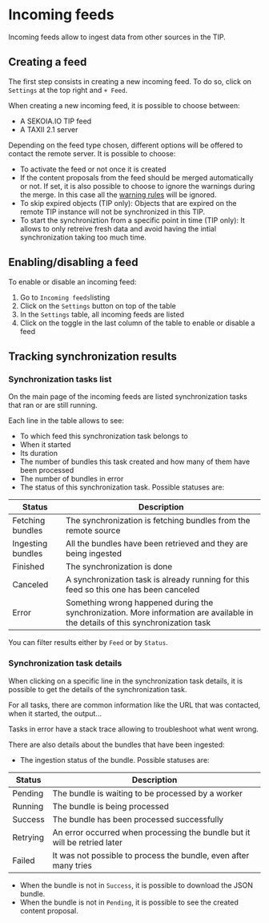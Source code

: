 # Incoming feeds

Incoming feeds allow to ingest data from other sources in the TIP.

## Creating a feed

The first step consists in creating a new incoming feed. To do so, click on `Settings` at the top right and `+ Feed`.

When creating a new incoming feed, it is possible to choose between:

- A SEKOIA.IO TIP feed
- A TAXII 2.1 server

Depending on the feed type chosen, different options will be offered to contact the remote server. It is possible to choose:

- To activate the feed or not once it is created
- If the content proposals from the feed should be merged automatically or not. If set, it is also possible to choose to ignore the warnings during the merge. In this case all the [warning rules](./warning_rules.md) will be ignored.
- To skip expired objects (TIP only): Objects that are expired on the remote TIP instance will not be synchronized in this TIP.
- To start the synchroniztion from a specific point in time (TIP only): It allows to only retreive fresh data and avoid having the intial synchronization taking too much time.

## Enabling/disabling a feed

To enable or disable an incoming feed: 

1. Go to `Incoming feeds`listing
2. Click on the `Settings` button on top of the table 
3. In the `Settings` table, all incoming feeds are listed
4. Click on the toggle in the last column of the table to enable or disable a feed 

## Tracking synchronization results

### Synchronization tasks list

On the main page of the incoming feeds are listed synchronization tasks that ran or are still running.

Each line in the table allows to see:

- To which feed this synchronization task belongs to
- When it started
- Its duration
- The number of bundles this task created and how many of them have been processed
- The number of bundles in error
- The status of this synchronization task. Possible statuses are:

| Status | Description |
| --- | --- |
| Fetching bundles | The synchronization is fetching bundles from the remote source |
| Ingesting bundles | All the bundles have been retrieved and they are being ingested |
| Finished | The synchronization is done |
| Canceled | A synchronization task is already running for this feed so this one has been canceled |
| Error | Something wrong happened during the synchronization. More information are available in the details of this synchronization task |

You can filter results either by `Feed` or by `Status`.  

### Synchronization task details

When clicking on a specific line in the synchronization task details, it is possible to get the details of the synchronization task. 

For all tasks, there are common information like the URL that was contacted, when it started, the output... 

Tasks in error have a stack trace allowing to troubleshoot what went wrong.

There are also details about the bundles that have been ingested:

- The ingestion status of the bundle. Possible statuses are:

| Status | Description |
| --- | --- |
| Pending | The bundle is waiting to be processed by a worker |
| Running | The bundle is being processed |
| Success | The bundle has been processed successfully |
| Retrying | An error occurred when processing the bundle but it will be retried later |
| Failed | It was not possible to process the bundle, even after many tries |
    
- When the bundle is not in `Success`, it is possible to download the JSON bundle. 
- When the bundle is not in `Pending`, it is possible to see the created content proposal. 
